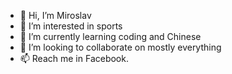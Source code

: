 - 👋 Hi, I’m Miroslav
- 👀 I’m interested in sports
- 🌱 I’m currently learning coding and Chinese
- 💞️ I’m looking to collaborate on mostly everything
- 📫 Reach me in Facebook.

<!---
miroslavbonev1/miroslavbonev1 is a ✨ special ✨ repository because its `README.md` (this file) appears on your GitHub profile.
You can click the Preview link to take a look at your changes.
--->
